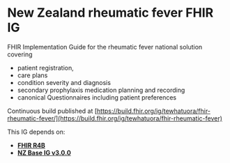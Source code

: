 # New Zealand rheumatic fever FHIR IG

FHIR Implementation Guide for the rheumatic fever national solution covering

- patient registration,
- care plans
- condition severity and diagnosis
- secondary prophylaxis medication planning and recording
- canonical Questionnaires including patient preferences

Continuous build published at [https://build.fhir.org/ig/tewhatuora/fhir-rheumatic-fever/](https://build.fhir.org/ig/tewhatuora/fhir-rheumatic-fever)

This IG depends on:

- [**FHIR R4B**](https://hl7.org/fhir/R4B/)
- [**NZ Base IG v3.0.0**](https://fhir.org.nz/ig/base/index.html)
